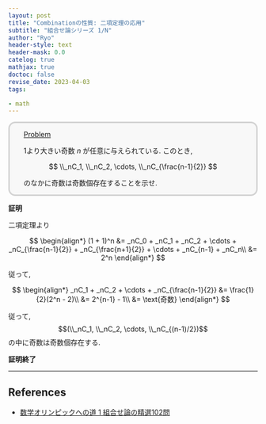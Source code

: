 ```yaml
---
layout: post
title: "Combinationの性質: 二項定理の応用"
subtitle: "組合せ論シリーズ 1/N"
author: "Ryo"
header-style: text
header-mask: 0.0
catelog: true
mathjax: true
doctoc: false
revise_date: 2023-04-03
tags:

- math
---
```



<div style='padding-left: 2em; padding-right: 2em; border-radius: 1em; border-style:solid; border-color:#D3D3D3; background-color:#F8F8F8'>
<p class="h4"><ins>Problem </ins></p>

$1$より大きい奇数 $n$ が任意に与えられている. このとき,

<p style="text-align: center;">
$$
\\_nC_1, \\_nC_2, \cdots, \\_nC_{\frac{n-1}{2}}
$$
</p>

のなかに奇数は奇数個存在することを示せ.

</div>

**証明**

二項定理より

$$
\begin{align*}
(1 + 1)^n &= _nC_0 + _nC_1 + _nC_2 + \cdots + _nC_{\frac{n-1}{2}} + _nC_{\frac{n+1}{2}} + \cdots + _nC_{n-1} + _nC_n\\
          &= 2^n
\end{align*}
$$

従って,

$$
\begin{align*}
_nC_1 + _nC_2 + \cdots + _nC_{\frac{n-1}{2}} &= \frac{1}{2}(2^n - 2)\\
                                             &= 2^{n-1} - 1\\
                                             &= \text{奇数}
\end{align*}
$$

従って, $$(\\_nC_1, \\_nC_2, \cdots, \\_nC_{(n-1)/2})$$ の中に奇数は奇数個存在する.

**証明終了**

---


## References

- [数学オリンピックへの道 1 組合せ論の精選102問](https://www.asakura.co.jp/detail.php?book_code=11807)
